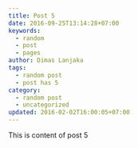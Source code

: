 ```yaml
---
title: Post 5
date: 2016-09-25T13:14:28+07:00
keywords:
  - random
  - post
  - pages
author: Dimas Lanjaka
tags:
  - random post
  - post has 5
category:
  - random post
  - uncategorized
updated: 2016-02-02T16:00:05+07:00
---
```

This is content of post 5